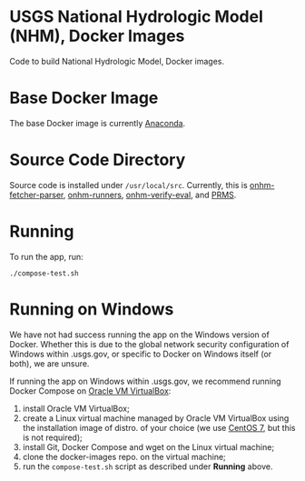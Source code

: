 # USGS National Hydrologic Model (NHM), Docker Images
Code to build National Hydrologic Model, Docker images.

# Base Docker Image
The base Docker image is currently [Anaconda](https://hub.docker.com/r/continuumio/anaconda3).

# Source Code Directory
Source code is installed under `/usr/local/src`. Currently, this is [onhm-fetcher-parser](https://github.com/nhm-usgs/onhm-fetcher-parser), [onhm-runners](https://github.com/nhm-usgs/onhm-runners), [onhm-verify-eval](https://github.com/nhm-usgs/onhm-verify-eval), and [PRMS](https://github.com/nhm-usgs/prms).

# Running

To run the app, run:

```
./compose-test.sh
```

# Running on Windows

We have not had success running the app on the Windows version of Docker. Whether this is due to the global network security configuration of Windows within .usgs.gov, or specific to Docker on Windows itself (or both), we are unsure.

If running the app on Windows within .usgs.gov, we recommend running Docker Compose on [Oracle VM VirtualBox](https://www.virtualbox.org/):

1. install Oracle VM VirtualBox;
2. create a Linux virtual machine managed by Oracle VM VirtualBox using the installation image of distro. of your choice (we use [CentOS 7](https://www.centos.org/), but this is not required);
3. install Git, Docker Compose and wget on the Linux virtual machine;
4. clone the docker-images repo. on the virtual machine;
5. run the `compose-test.sh` script as described under **Running** above.
